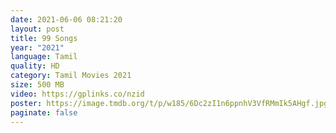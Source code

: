 ```yaml
---
date: 2021-06-06 08:21:20
layout: post
title: 99 Songs
year: "2021"
language: Tamil
quality: HD
category: Tamil Movies 2021
size: 500 MB
video: https://gplinks.co/nzid
poster: https://image.tmdb.org/t/p/w185/6Dc2zI1n6ppnhV3VfRMmIk5AHgf.jpg
paginate: false
---
```

